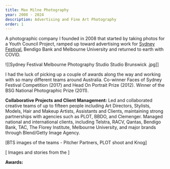 ```yaml
---
title: Max Milne Photography
year: 2008 - 2024
description: Advertising and Fine Art Photography
order: 1
---
```

A photographic company I founded in 2008 that started by taking photos for a Youth Council Project, ramped up toward advertising work for [Sydney Festival](https://www.sydneyfestival.org.au), Bendigo Bank and Melbourne University and returned to earth with COVID.

![[Sydney Festival Melbourne Photography Studio Studio Brunswick .jpg]]

I had the luck of picking up a couple of awards along the way and working with so many different teams around Australia. Co-winner Faces of Sydney Festival Competition (2017) and Head On Portrait Prize (2012). Winner of the BSG National Photographic Prize (2011).


**Collaborative Projects and Client Management:** Led and collaborated creative teams of up to fifteen people including Art Directors, Stylists, Models, Hair and Makeup Artists, Assistants and Clients, maintaining strong partnerships with agencies such as PLOT, BBDO, and Clemenger. Managed national and international clients, including Telstra, RACV, Qantas, Bendigo Bank, TAC, The Florey Institute, Melbourne University, and major brands through Blend/Getty Image Agency.

[BTS images of the teams - Pitcher Partners, PLOT shoot and Knog]

[ Images and stories from the ]

**Awards:** 